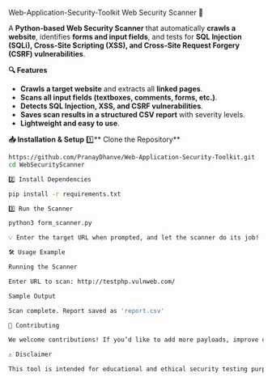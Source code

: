 Web-Application-Security-Toolkit
Web Security Scanner 🚀

A **Python-based Web Security Scanner** that automatically **crawls a website**, identifies **forms and input fields**, and tests for **SQL Injection (SQLi), Cross-Site Scripting (XSS), and Cross-Site Request Forgery (CSRF) vulnerabilities**.  

**🔍 Features**
- **Crawls a target website** and extracts all **linked pages**.
- **Scans all input fields (textboxes, comments, forms, etc.)**.
- **Detects SQL Injection, XSS, and CSRF vulnerabilities**.
- **Saves scan results in a structured CSV report** with severity levels.
- **Lightweight and easy to use**.

**📥 Installation & Setup**
1️⃣** Clone the Repository**
```bash
https://github.com/PranayDhanve/Web-Application-Security-Toolkit.git
cd WebSecurityScanner

2️⃣ Install Dependencies

pip install -r requirements.txt

3️⃣ Run the Scanner

python3 form_scanner.py

💡 Enter the target URL when prompted, and let the scanner do its job!

🛠 Usage Example

Running the Scanner

Enter URL to scan: http://testphp.vulnweb.com/

Sample Output

Scan complete. Report saved as 'report.csv'

📝 Contributing

We welcome contributions! If you’d like to add more payloads, improve crawling, or enhance detection techniques, feel free to fork and submit a pull request.

⚠️ Disclaimer

This tool is intended for educational and ethical security testing purposes only. Do not use it to scan websites without explicit permission. Misuse may lead to legal consequences.

